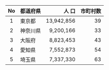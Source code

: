 | No  | 都道府県 | 人 口      | 市町村数 | 
| :-: | -------- | ---------: | -------: | 
| 1   | 東京都   | 13,942,856 | 39       | 
| 2   | 神奈川県 | 9,200,166  | 33       | 
| 3   | 大阪府   | 8,823,453  | 43       | 
| 4   | 愛知県   | 7,552,873  | 54       | 
| 5   | 埼玉県   | 7,337,330  | 63       | 
